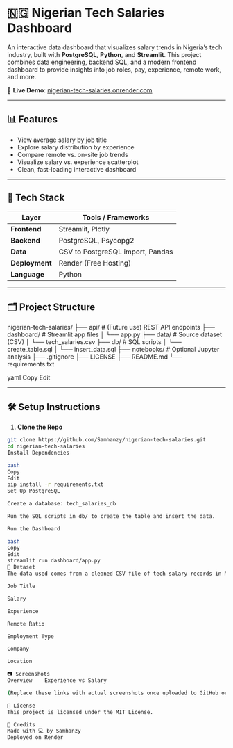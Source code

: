 # 🇳🇬 Nigerian Tech Salaries Dashboard

An interactive data dashboard that visualizes salary trends in Nigeria’s tech industry, built with **PostgreSQL**, **Python**, and **Streamlit**. This project combines data engineering, backend SQL, and a modern frontend dashboard to provide insights into job roles, pay, experience, remote work, and more.

🔗 **Live Demo**: [nigerian-tech-salaries.onrender.com](https://nigerian-tech-salaries.onrender.com/)

---

## 📊 Features

- View average salary by job title
- Explore salary distribution by experience
- Compare remote vs. on-site job trends
- Visualize salary vs. experience scatterplot
- Clean, fast-loading interactive dashboard

---

## 🧱 Tech Stack

| Layer         | Tools / Frameworks                               |
|--------------|---------------------------------------------------|
| **Frontend**  | Streamlit, Plotly                                |
| **Backend**   | PostgreSQL, Psycopg2                              |
| **Data**      | CSV to PostgreSQL import, Pandas                 |
| **Deployment**| Render (Free Hosting)                            |
| **Language**  | Python                                            |

---

## 🗂️ Project Structure

nigerian-tech-salaries/
├── api/ # (Future use) REST API endpoints
├── dashboard/ # Streamlit app files
│ └── app.py
├── data/ # Source dataset (CSV)
│ └── tech_salaries.csv
├── db/ # SQL scripts
│ └── create_table.sql
│ └── insert_data.sql
├── notebooks/ # Optional Jupyter analysis
├── .gitignore
├── LICENSE
├── README.md
└── requirements.txt

yaml
Copy
Edit

---

## 🛠️ Setup Instructions

1. **Clone the Repo**

```bash
git clone https://github.com/Samhanzy/nigerian-tech-salaries.git
cd nigerian-tech-salaries
Install Dependencies

bash
Copy
Edit
pip install -r requirements.txt
Set Up PostgreSQL

Create a database: tech_salaries_db

Run the SQL scripts in db/ to create the table and insert the data.

Run the Dashboard

bash
Copy
Edit
streamlit run dashboard/app.py
📌 Dataset
The data used comes from a cleaned CSV file of tech salary records in Nigeria, including:

Job Title

Salary

Experience

Remote Ratio

Employment Type

Company

Location

📷 Screenshots
Overview	Experience vs Salary

(Replace these links with actual screenshots once uploaded to GitHub or Imgur)

📄 License
This project is licensed under the MIT License.

🙌 Credits
Made with 💻 by Samhanzy
Deployed on Render
